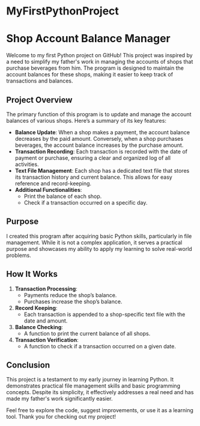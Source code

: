# MyFirstPythonProject

# Shop Account Balance Manager

Welcome to my first Python project on GitHub! This project was inspired by a need to simplify my father's work in managing the accounts of shops that purchase beverages from him. The program is designed to maintain the account balances for these shops, making it easier to keep track of transactions and balances.

## Project Overview

The primary function of this program is to update and manage the account balances of various shops. Here’s a summary of its key features:

- **Balance Update**: When a shop makes a payment, the account balance decreases by the paid amount. Conversely, when a shop purchases beverages, the account balance increases by the purchase amount.
- **Transaction Recording**: Each transaction is recorded with the date of payment or purchase, ensuring a clear and organized log of all activities.
- **Text File Management**: Each shop has a dedicated text file that stores its transaction history and current balance. This allows for easy reference and record-keeping.
- **Additional Functionalities**:
  - Print the balance of each shop.
  - Check if a transaction occurred on a specific day.

## Purpose

I created this program after acquiring basic Python skills, particularly in file management. While it is not a complex application, it serves a practical purpose and showcases my ability to apply my learning to solve real-world problems.

## How It Works

1. **Transaction Processing**:
   - Payments reduce the shop’s balance.
   - Purchases increase the shop’s balance.
2. **Record Keeping**:
   - Each transaction is appended to a shop-specific text file with the date and amount.
3. **Balance Checking**:
   - A function to print the current balance of all shops.
4. **Transaction Verification**:
   - A function to check if a transaction occurred on a given date.

## Conclusion

This project is a testament to my early journey in learning Python. It demonstrates practical file management skills and basic programming concepts. Despite its simplicity, it effectively addresses a real need and has made my father's work significantly easier.

Feel free to explore the code, suggest improvements, or use it as a learning tool. Thank you for checking out my project!
